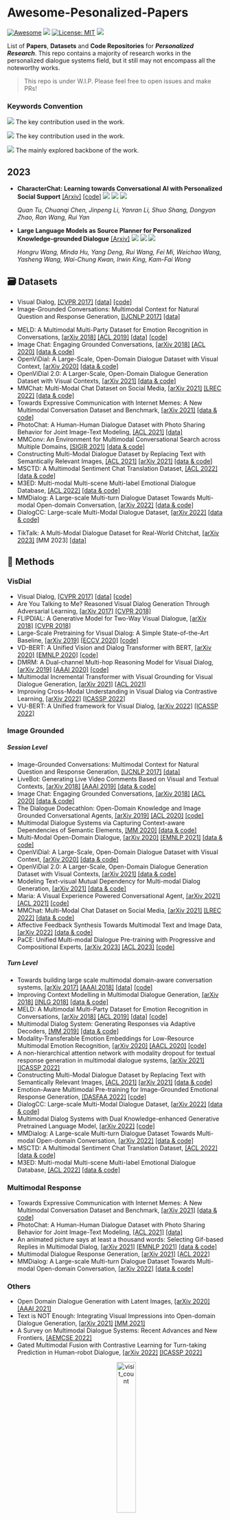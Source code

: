 # Awesome-Pesonalized-Papers
[![Awesome](https://awesome.re/badge.svg)](https://github.com/zjunlp/ModelEditingPapers) 
![](https://img.shields.io/github/last-commit/nuochenpku/Awesome-Pesonalized-Papers?color=green) 
[![License: MIT](https://img.shields.io/badge/License-MIT-green.svg)](https://opensource.org/licenses/MIT)
![](https://img.shields.io/badge/PRs-Welcome-red) 


List of **Papers**, **Datasets** and **Code Repositories** for ***Personalized Research***. This repo contains a majority of research works in the personalized dialogue systems field, but it still may not encompass all the noteworthy works. 

> This repo is under W.I.P. Please feel free to open issues and make PRs!


### Keywords Convention

![](https://img.shields.io/badge/Dataset-blue) The key contribution used in the work.

![](https://img.shields.io/badge/Methods-green) The key contribution used in the work.

![](https://img.shields.io/badge/LLMs-brown) The mainly explored backbone of the work.




## 2023
- **CharacterChat: Learning towards Conversational AI with Personalized Social Support** [[Arxiv]](https://arxiv.org/abs/2308.10278)  [[code]](https://github.com/morecry/CharacterChat) ![](https://img.shields.io/badge/Dataset-blue) ![](https://img.shields.io/badge/Methods-green) ![](https://img.shields.io/badge/LLMs-brown)

   *Quan Tu, Chuanqi Chen, Jinpeng Li, Yanran Li, Shuo Shang, Dongyan Zhao, Ran Wang, Rui Yan*

- **Large Language Models as Source Planner for Personalized Knowledge-grounded Dialogue** [[Arxiv]](https://arxiv.org/abs/2310.08840)   ![](https://img.shields.io/badge/Dataset-blue) ![](https://img.shields.io/badge/Methods-green) ![](https://img.shields.io/badge/LLMs-brown)

  *Hongru Wang, Minda Hu, Yang Deng, Rui Wang, Fei Mi, Weichao Wang, Yasheng Wang, Wai-Chung Kwan, Irwin King, Kam-Fai Wong*



## 🗃 Datasets
- Visual Dialog, [[CVPR 2017]](https://arxiv.org/abs/1611.08669) [[data]](https://visualdialog.org/) [[code]](https://github.com/batra-mlp-lab/visdial)
- Image-Grounded Conversations: Multimodal Context for Natural Question and Response Generation, [[IJCNLP 2017]]((https://aclanthology.org/I17-1047.pdf)) [[data]](https://www.microsoft.com/en-us/download/details.aspx?id=55324&751be11f-ede8)
<!-- - Towards building large scale multimodal domain-aware conversation systems, [[arXiv 2017]](https://arxiv.org/pdf/1704.00200.pdf) [[AAAI 2018]](https://dl.acm.org/doi/pdf/10.5555/3504035.3504121) [[data]](https://amritasaha1812.github.io/MMD/download/) [[code]](https://github.com/amritasaha1812/MMD_Code) -->
- MELD: A Multimodal Multi-Party Dataset for Emotion Recognition in Conversations, [[arXiv 2018]](https://arxiv.org/pdf/1810.02508v4.pdf) [[ACL 2019]](https://aclanthology.org/P19-1050.pdf) [[data]](https://affective-meld.github.io/) [[code]](https://github.com/declare-lab/MELD/)
- Image Chat: Engaging Grounded Conversations, [[arXiv 2018]](https://arxiv.org/pdf/1811.00945.pdf) [[ACL 2020]](https://aclanthology.org/2020.acl-main.219.pdf) [[data & code]](https://parl.ai/projects/image_chat/)
- OpenViDial: A Large-Scale, Open-Domain Dialogue Dataset with Visual Context, [[arXiv 2020]]((https://arxiv.org/pdf/2012.15015.pdf)) [[data & code]](https://github.com/ShannonAI/OpenViDial)
- OpenViDial 2.0: A Larger-Scale, Open-Domain Dialogue Generation Dataset with Visual Contexts, [[arXiv 2021]](https://arxiv.org/pdf/2109.12761.pdf) [[data & code]](https://github.com/ShannonAI/OpenViDial)
- MMChat: Multi-Modal Chat Dataset on Social Media, [[arXiv 2021]](https://arxiv.org/pdf/2108.07154.pdf) [[LREC 2022]](https://aclanthology.org/2022.lrec-1.621.pdf) [[data & code]](https://github.com/silverriver/MMChat)
- Towards Expressive Communication with Internet Memes: A New Multimodal Conversation Dataset and Benchmark, [[arXiv 2021]](https://arxiv.org/pdf/2109.01839.pdf) [[data & code]](https://github.com/lizekang/DSTC10-MOD)
- PhotoChat: A Human-Human Dialogue Dataset with Photo Sharing Behavior for Joint Image-Text Modeling, [[ACL 2021]](https://aclanthology.org/2021.acl-long.479.pdf) [[data]](https://github.com/google-research/google-research/tree/master/multimodalchat/)
- MMConv: An Environment for Multimodal Conversational Search across Multiple Domains, [[SIGIR 2021]](https://dl.acm.org/doi/pdf/10.1145/3404835.3462970) [[data & code]](https://github.com/liziliao/MMConv)
- Constructing Multi-Modal Dialogue Dataset by Replacing Text with Semantically Relevant Images, [[ACL 2021]](https://aclanthology.org/2021.acl-short.113/) [[arXiv 2021]](https://arxiv.org/abs/2107.08685) [[data & code]](https://github.com/shh1574/multi-modal-dialogue-dataset)
- MSCTD: A Multimodal Sentiment Chat Translation Dataset, [[ACL 2022]](https://aclanthology.org/2022.acl-long.186.pdf) [[data & code]](https://github.com/XL2248/MSCTD)
- M3ED: Multi-modal Multi-scene Multi-label Emotional Dialogue Database, [[ACL 2022]](https://aclanthology.org/2022.acl-long.391.pdf) [[data & code]](https://github.com/aim3-ruc/rucm3ed)
- MMDialog: A Large-scale Multi-turn Dialogue Dataset Towards Multi-modal Open-domain Conversation, [[arXiv 2022]](https://arxiv.org/pdf/2211.05719v1.pdf) [[data & code]](https://github.com/victorsungo/MMDialog)
- DialogCC: Large-scale Multi-Modal Dialogue Dataset, [[arXiv 2022]](https://arxiv.org/pdf/2212.04119.pdf) [[data & code]](https://github.com/passing2961/DialogCC)
<!-- - LiveChat: A Large-Scale Personalized Dialogue Dataset Automatically Constructed from Live Streaming, [[ACL 2023]](https://aclanthology.org/2023.acl-long.858.pdf) [[arXiv 2023]](https://arxiv.org/pdf/2306.08401.pdf) [[data & code]](https://github.com/gaojingsheng/LiveChat) -->
- TikTalk: A Multi-Modal Dialogue Dataset for Real-World Chitchat, [[arXiv 2023]](https://arxiv.org/pdf/2301.05880.pdf) [MM 2023] [[data]](https://github.com/RUC-AIMind/TikTalk)



## 🏹 Methods
### VisDial
- Visual Dialog, [[CVPR 2017]](https://arxiv.org/abs/1611.08669) [[data]](https://visualdialog.org/) [[code]](https://github.com/batra-mlp-lab/visdial)
- Are You Talking to Me? Reasoned Visual Dialog Generation Through Adversarial Learning, [[arXiv 2017]](https://arxiv.org/pdf/1711.07613.pdf) [[CVPR 2018]](https://openaccess.thecvf.com/content_cvpr_2018/papers/Wu_Are_You_Talking_CVPR_2018_paper.pdf)
- FLIPDIAL: A Generative Model for Two-Way Visual Dialogue, [[arXiv 2018]](https://arxiv.org/pdf/1802.03803.pdf) [[CVPR 2018]](https://openaccess.thecvf.com/content_cvpr_2018/papers/Massiceti_FlipDial_A_Generative_CVPR_2018_paper.pdf)
- Large-Scale Pretraining for Visual Dialog: A Simple State-of-the-Art Baseline, [[arXiv 2019]](https://arxiv.org/pdf/1912.02379.pdf) [[ECCV 2020]](https://www.ecva.net/papers/eccv_2020/papers_ECCV/papers/123630324.pdf) [[code]](https://github.com/vmurahari3/visdial-bert/)
- VD-BERT: A Unified Vision and Dialog Transformer with BERT, [[arXiv 2020]](https://arxiv.org/pdf/2004.13278.pdf) [[EMNLP 2020]](https://aclanthology.org/2020.emnlp-main.269.pdf) [[code]](https://github.com/salesforce/VD-BERT)
- DMRM: A Dual-channel Multi-hop Reasoning Model for Visual Dialog, [[arXiv 2019]](https://arxiv.org/pdf/1912.08360.pdf) [[AAAI 2020]](https://cdn.aaai.org/ojs/6248/6248-13-9473-1-10-20200516.pdf) [[code]](https://github.com/phellonchen/DMRM)
- Multimodal Incremental Transformer with Visual Grounding for Visual Dialogue Generation, [[arXiv 2021]](https://arxiv.org/pdf/2109.08478.pdf) [[ACL 2021]](https://aclanthology.org/2021.findings-acl.38.pdf)
- Improving Cross-Modal Understanding in Visual Dialog via Contrastive Learning, [[arXiv 2022]](https://arxiv.org/pdf/2204.07302.pdf) [[ICASSP 2022]](https://ieeexplore.ieee.org/stamp/stamp.jsp?tp=&arnumber=9747769)
- VU-BERT: A Unified framework for Visual Dialog, [[arXiv 2022]](https://arxiv.org/pdf/2202.10787.pdf) [[ICASSP 2022]](https://ieeexplore.ieee.org/stamp/stamp.jsp?tp=&arnumber=9746098)



### Image Grounded

##### Session Level
- Image-Grounded Conversations: Multimodal Context for Natural Question and Response Generation, [[IJCNLP 2017]]((https://aclanthology.org/I17-1047.pdf)) [[data]](https://www.microsoft.com/en-us/download/details.aspx?id=55324&751be11f-ede8)
- LiveBot: Generating Live Video Comments Based on Visual and Textual Contexts, [[arXiv 2018]](https://arxiv.org/pdf/1809.04938.pdf) [[AAAI 2019]](https://cdn.aaai.org/ojs/4656/4656-13-7695-1-10-20190707.pdf) [[data & code]](https://github.com/lancopku/livebot)
- Image Chat: Engaging Grounded Conversations, [[arXiv 2018]](https://arxiv.org/pdf/1811.00945.pdf) [[ACL 2020]](https://aclanthology.org/2020.acl-main.219.pdf) [[data & code]](https://parl.ai/projects/image_chat/)
- The Dialogue Dodecathlon: Open-Domain Knowledge and Image Grounded Conversational Agents, [[arXiv 2019]](https://arxiv.org/pdf/1911.03768.pdf) [[ACL 2020]](https://aclanthology.org/2020.acl-main.222.pdf) [[code]](https://parl.ai/projects/dodecadialogue/)
- Multimodal Dialogue Systems via Capturing Context-aware Dependencies of Semantic Elements, [[MM 2020]](https://dl.acm.org/doi/pdf/10.1145/3394171.3413679) [[data & code]](https://github.com/githwd2016/MATE)
- Multi-Modal Open-Domain Dialogue, [[arXiv 2020]](https://arxiv.org/pdf/2010.01082.pdf) [[EMNLP 2021]](https://aclanthology.org/2021.emnlp-main.398.pdf) [[data & code]](https://github.com/facebookresearch/ParlAI/blob/main/parlai/zoo/multimodal_blenderbot/README.md)
- OpenViDial: A Large-Scale, Open-Domain Dialogue Dataset with Visual Context, [[arXiv 2020]]((https://arxiv.org/pdf/2012.15015.pdf)) [[data & code]](https://github.com/ShannonAI/OpenViDial)
- OpenViDial 2.0: A Larger-Scale, Open-Domain Dialogue Generation Dataset with Visual Contexts, [[arXiv 2021]](https://arxiv.org/pdf/2109.12761.pdf) [[data & code]](https://github.com/ShannonAI/OpenViDial)
- Modeling Text-visual Mutual Dependency for Multi-modal Dialog Generation, [[arXiv 2021]](https://arxiv.org/pdf/2105.14445.pdf) [[data & code]](https://github.com/ShannonAI/OpenViDial)
- Maria: A Visual Experience Powered Conversational Agent, [[arXiv 2021]](https://arxiv.org/pdf/2105.13073.pdf) [[ACL 2021]](https://aclanthology.org/2021.acl-long.435.pdf) [[code]](https://github.com/jokieleung/Maria)
- MMChat: Multi-Modal Chat Dataset on Social Media, [[arXiv 2021]](https://arxiv.org/pdf/2108.07154.pdf) [[LREC 2022]](https://aclanthology.org/2022.lrec-1.621.pdf) [[data & code]](https://github.com/silverriver/MMChat)
- Affective Feedback Synthesis Towards Multimodal Text and Image Data, [[arXiv 2022]](https://arxiv.org/pdf/2203.12692.pdf) [[data & code]](https://github.com/MIntelligence-Group/MMFeed)
- PaCE: Unified Multi-modal Dialogue Pre-training with Progressive and Compositional Experts, [[arXiv 2023]](https://arxiv.org/pdf/2305.14839.pdf) [[ACL 2023]](https://aclanthology.org/2023.acl-long.749.pdf) [[code]](https://github.com/AlibabaResearch/DAMO-ConvAI/tree/main/pace)

##### Turn Level
- Towards building large scale multimodal domain-aware conversation systems, [[arXiv 2017]](https://arxiv.org/pdf/1704.00200.pdf) [[AAAI 2018]](https://dl.acm.org/doi/pdf/10.5555/3504035.3504121) [[data]](https://amritasaha1812.github.io/MMD/download/) [[code]](https://github.com/amritasaha1812/MMD_Code)
- Improving Context Modelling in Multimodal Dialogue Generation, [[arXiv 2018]](https://arxiv.org/pdf/1810.11955.pdf) [[INLG 2018]](https://aclanthology.org/W18-6514.pdf) [[data & code]](https://github.com/shubhamagarwal92/mmd)
- MELD: A Multimodal Multi-Party Dataset for Emotion Recognition in Conversations, [[arXiv 2018]](https://arxiv.org/pdf/1810.02508v4.pdf) [[ACL 2019]](https://aclanthology.org/P19-1050.pdf) [[data]](https://affective-meld.github.io/) [[code]](https://github.com/declare-lab/MELD/)
- Multimodal Dialog System: Generating Responses via Adaptive Decoders, [[MM 2019]](https://dl.acm.org/doi/pdf/10.1145/3343031.3350923) [[data & code]](https://acmmultimedia.wixsite.com/magic)
- Modality-Transferable Emotion Embeddings for Low-Resource Multimodal Emotion Recognition, [[arXiv 2020]](https://arxiv.org/pdf/2009.09629.pdf) [[AACL 2020]](https://aclanthology.org/2020.aacl-main.30.pdf) [[code]](https://github.com/wenliangdai/Modality-Transferable-MER)
- A non-hierarchical attention network with modality dropout for textual response generation in multimodal dialogue systems, [[arXiv 2021]](https://arxiv.org/pdf/2110.09702.pdf) [[ICASSP 2022]](https://ieeexplore.ieee.org/stamp/stamp.jsp?tp=&arnumber=9746613)
- Constructing Multi-Modal Dialogue Dataset by Replacing Text with Semantically Relevant Images, [[ACL 2021]](https://aclanthology.org/2021.acl-short.113/) [[arXiv 2021]](https://arxiv.org/pdf/2107.08685.pdf) [[data & code]](https://github.com/shh1574/multi-modal-dialogue-dataset)
- Emotion-Aware Multimodal Pre-training for Image-Grounded Emotional Response Generation, [[DASFAA 2022]](https://link.springer.com/chapter/10.1007/978-3-031-00129-1_1) [[code]](https://github.com/araloak/MM-Pre-train)
- DialogCC: Large-scale Multi-Modal Dialogue Dataset, [[arXiv 2022]](https://arxiv.org/pdf/2212.04119.pdf) [[data & code]](https://github.com/passing2961/DialogCC)
- Multimodal Dialog Systems with Dual Knowledge-enhanced Generative Pretrained Language Model, [[arXiv 2022]](https://arxiv.org/pdf/2207.07934.pdf) [[code]](https://multimodaldialog.wixsite.com/website)
- MMDialog: A Large-scale Multi-turn Dialogue Dataset Towards Multi-modal Open-domain Conversation, [[arXiv 2022]](https://arxiv.org/pdf/2211.05719v1.pdf) [[data & code]](https://github.com/victorsungo/MMDialog)
- MSCTD: A Multimodal Sentiment Chat Translation Dataset, [[ACL 2022]](https://aclanthology.org/2022.acl-long.186.pdf) [[data & code]](https://github.com/XL2248/MSCTD)
- M3ED: Multi-modal Multi-scene Multi-label Emotional Dialogue Database, [[ACL 2022]](https://aclanthology.org/2022.acl-long.391.pdf) [[data & code]](https://github.com/aim3-ruc/rucm3ed)



### Multimodal Response
- Towards Expressive Communication with Internet Memes: A New Multimodal Conversation Dataset and Benchmark, [[arXiv 2021]](https://arxiv.org/pdf/2109.01839.pdf) [[data & code]](https://github.com/lizekang/DSTC10-MOD)
- PhotoChat: A Human-Human Dialogue Dataset with Photo Sharing Behavior for Joint Image-Text Modeling, [[ACL 2021]](https://aclanthology.org/2021.acl-long.479.pdf) [[data]](https://github.com/google-research/google-research/tree/master/multimodalchat/)
- An animated picture says at least a thousand words: Selecting Gif-based Replies in Multimodal Dialog, [[arXiv 2021]](https://arxiv.org/pdf/2109.12212.pdf) [[EMNLP 2021]](https://aclanthology.org/2021.findings-emnlp.276.pdf) [[data & code]](https://github.com/xingyaoww/gif-reply)
- Multimodal Dialogue Response Generation, [[arXiv 2021]](https://arxiv.org/pdf/2110.08515.pdf) [[ACL 2022]](https://aclanthology.org/2022.acl-long.204.pdf)
- MMDialog: A Large-scale Multi-turn Dialogue Dataset Towards Multi-modal Open-domain Conversation, [[arXiv 2022]](https://arxiv.org/pdf/2211.05719v1.pdf) [[data & code]](https://github.com/victorsungo/MMDialog)



### Others
- Open Domain Dialogue Generation with Latent Images, [[arXiv 2020]](https://arxiv.org/pdf/2004.01981v1.pdf) [[AAAI 2021]](https://cdn.aaai.org/ojs/17675/17675-13-21169-1-2-20210518.pdf)
- Text is NOT Enough: Integrating Visual Impressions into Open-domain Dialogue Generation, [[arXiv 2021]](https://arxiv.org/pdf/2109.05778.pdf) [[MM 2021]](https://dl.acm.org/doi/pdf/10.1145/3474085.3475568)
- A Survey on Multimodal Dialogue Systems: Recent Advances and New Frontiers, [[AEMCSE 2022]](https://ieeexplore.ieee.org/stamp/stamp.jsp?tp=&arnumber=9948337)
- Gated Multimodal Fusion with Contrastive Learning for Turn-taking Prediction in Human-robot Dialogue, [[arXiv 2022]](https://arxiv.org/pdf/2204.10172.pdf) [[ICASSP 2022]](https://ieeexplore.ieee.org/stamp/stamp.jsp?tp=&arnumber=9747056)



<img src="http://profile-counter.glitch.me/awesome-multimodal-dialogue/count.svg" alt="visit_count" style="width: 30%; text-align: center; margin-left: 40%">


